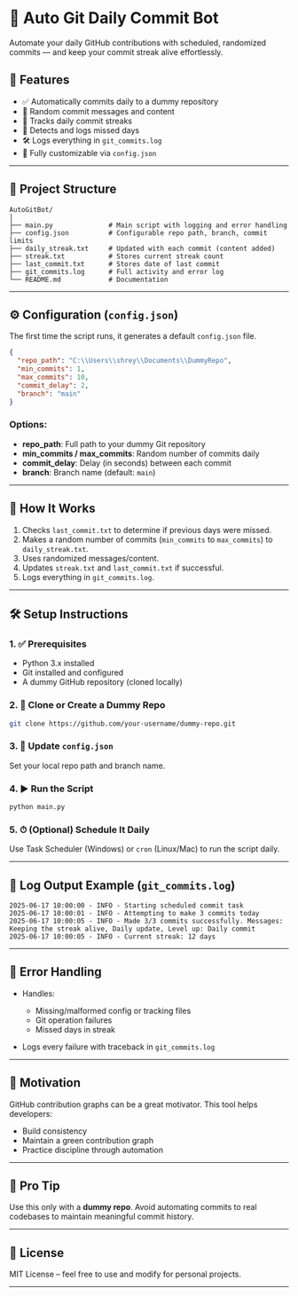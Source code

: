 
# 🔁 Auto Git Daily Commit Bot

Automate your daily GitHub contributions with scheduled, randomized commits — and keep your commit streak alive effortlessly.

## 📌 Features

* ✅ Automatically commits daily to a dummy repository
* 🔀 Random commit messages and content
* 🔁 Tracks daily commit streaks
* 📅 Detects and logs missed days
* 🛠 Logs everything in `git_commits.log`
* 📁 Fully customizable via `config.json`

---

## 📂 Project Structure

```
AutoGitBot/
│
├── main.py              # Main script with logging and error handling
├── config.json          # Configurable repo path, branch, commit limits
├── daily_streak.txt     # Updated with each commit (content added)
├── streak.txt           # Stores current streak count
├── last_commit.txt      # Stores date of last commit
├── git_commits.log      # Full activity and error log
└── README.md            # Documentation
```

---

## ⚙️ Configuration (`config.json`)

The first time the script runs, it generates a default `config.json` file.

```json
{
  "repo_path": "C:\\Users\\shrey\\Documents\\DummyRepo",
  "min_commits": 1,
  "max_commits": 10,
  "commit_delay": 2,
  "branch": "main"
}
```

### Options:

* **repo\_path**: Full path to your dummy Git repository
* **min\_commits / max\_commits**: Random number of commits daily
* **commit\_delay**: Delay (in seconds) between each commit
* **branch**: Branch name (default: `main`)

---

## 🚀 How It Works

1. Checks `last_commit.txt` to determine if previous days were missed.
2. Makes a random number of commits (`min_commits` to `max_commits`) to `daily_streak.txt`.
3. Uses randomized messages/content.
4. Updates `streak.txt` and `last_commit.txt` if successful.
5. Logs everything in `git_commits.log`.

---

## 🛠️ Setup Instructions

### 1. ✅ Prerequisites

* Python 3.x installed
* Git installed and configured
* A dummy GitHub repository (cloned locally)

### 2. 📁 Clone or Create a Dummy Repo

```bash
git clone https://github.com/your-username/dummy-repo.git
```

### 3. 📝 Update `config.json`

Set your local repo path and branch name.

### 4. ▶️ Run the Script

```bash
python main.py
```

### 5. ⏱ (Optional) Schedule It Daily

Use Task Scheduler (Windows) or `cron` (Linux/Mac) to run the script daily.

---

## 📄 Log Output Example (`git_commits.log`)

```
2025-06-17 10:00:00 - INFO - Starting scheduled commit task
2025-06-17 10:00:01 - INFO - Attempting to make 3 commits today
2025-06-17 10:00:05 - INFO - Made 3/3 commits successfully. Messages: Keeping the streak alive, Daily update, Level up: Daily commit
2025-06-17 10:00:05 - INFO - Current streak: 12 days
```

---

## 🔐 Error Handling

* Handles:

  * Missing/malformed config or tracking files
  * Git operation failures
  * Missed days in streak
* Logs every failure with traceback in `git_commits.log`

---

## 🌟 Motivation

GitHub contribution graphs can be a great motivator. This tool helps developers:

* Build consistency
* Maintain a green contribution graph
* Practice discipline through automation

---

## 🧠 Pro Tip

Use this only with a **dummy repo**. Avoid automating commits to real codebases to maintain meaningful commit history.

---

## 📌 License

MIT License – feel free to use and modify for personal projects.

---


